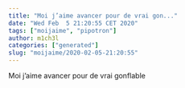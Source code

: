 ```yaml
---
title: "Moi j’aime avancer pour de vrai gon..."
date: "Wed Feb  5 21:20:55 CET 2020"
tags: ["moijaime", "pipotron"]
author: m1ch3l
categories: ["generated"]
slug: "moijaime/2020-02-05-21:20:55"
---
```


Moi j’aime avancer pour de vrai gonflable
